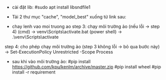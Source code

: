 - cài đặt lib:
#sudo apt install libsndfile1

- Tải 2 thư mục "cache", "model_best" xuống từ link sau:

- chay lenh vao moi truong ao
step 3: chạy môi trường ảo (nếu lỗi -> step 4)
(cmd) -> venv\Scripts\activate.bat
(power shell) -> .\venv\Scripts\activate

step 4: cho phép chạy môi trường ảo (step 3 không lỗi -> bỏ qua bước này)
-> Set-ExecutionPolicy Unrestricted -Scope Process

- sau khi vào môi trường ảo:
#pip install https://github.com/kpu/kenlm/archive/master.zip
#pip install wheel
#pip install -r requirement